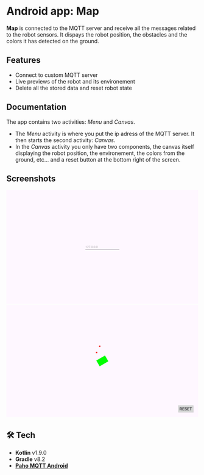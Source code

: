 
# Android app: **Map**

**Map** is connected to the MQTT server and receive all the messages related to the robot sensors. It dispays the robot position, the obstacles and the colors it has detected on the ground.
## Features

- Connect to custom MQTT server
- Live previews of the robot and its environement
- Delete all the stored data and reset robot state


## Documentation

The app contains two activities: *Menu* and *Canvas*.
- The *Menu* activity is where you put the ip adress of the MQTT server. It then starts the second activity: *Canvas*.
- In the *Canvas* activity you only have two components, the canvas itself displaying the robot position, the environement, the colors from the ground, etc... and a reset button at the bottom right of the screen.

## Screenshots

![Menu Activity](https://github.com/matiix310/iot-map-project/blob/main/android-app/screenshots/menu_activity.jpg)
![Canvas Activity](https://github.com/matiix310/iot-map-project/blob/main/android-app/screenshots/canvas_activity.jpg)

## 🛠️ Tech
- **Kotlin** v1.9.0
- **Gradle** v8.2
- [**Paho MQTT Android**](https://github.com/hannesa2/paho.mqtt.android)
